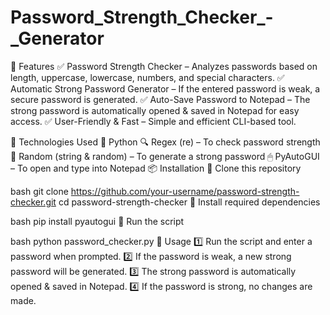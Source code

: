 # Password_Strength_Checker_-_Generator
🚀 Features
✅ Password Strength Checker – Analyzes passwords based on length, uppercase, lowercase, numbers, and special characters.
✅ Automatic Strong Password Generator – If the entered password is weak, a secure password is generated.
✅ Auto-Save Password to Notepad – The strong password is automatically opened & saved in Notepad for easy access.
✅ User-Friendly & Fast – Simple and efficient CLI-based tool.

🔧 Technologies Used
🐍 Python
🔍 Regex (re) – To check password strength
🎲 Random (string & random) – To generate a strong password
🖱 PyAutoGUI – To open and type into Notepad
📦 Installation
🔹 Clone this repository

bash
git clone https://github.com/your-username/password-strength-checker.git
cd password-strength-checker
🔹 Install required dependencies

bash
pip install pyautogui
🔹 Run the script

bash
python password_checker.py
📝 Usage
1️⃣ Run the script and enter a password when prompted.
2️⃣ If the password is weak, a new strong password will be generated.
3️⃣ The strong password is automatically opened & saved in Notepad.
4️⃣ If the password is strong, no changes are made.
